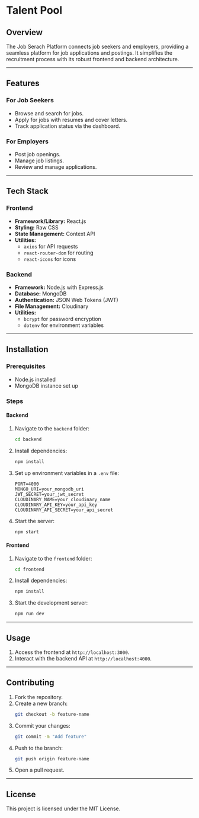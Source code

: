 # Talent Pool

## Overview
The Job Serach Platform connects job seekers and employers, providing a seamless platform for job applications and postings. It simplifies the recruitment process with its robust frontend and backend architecture.

---

## Features
### For Job Seekers
- Browse and search for jobs.
- Apply for jobs with resumes and cover letters.
- Track application status via the dashboard.

### For Employers
- Post job openings.
- Manage job listings.
- Review and manage applications.

---

## Tech Stack
### Frontend
- **Framework/Library:** React.js
- **Styling:** Raw CSS
- **State Management:** Context API
- **Utilities:**
  - `axios` for API requests
  - `react-router-dom` for routing
  - `react-icons` for icons

### Backend
- **Framework:** Node.js with Express.js
- **Database:** MongoDB
- **Authentication:** JSON Web Tokens (JWT)
- **File Management:** Cloudinary
- **Utilities:**
  - `bcrypt` for password encryption
  - `dotenv` for environment variables

---

## Installation
### Prerequisites
- Node.js installed
- MongoDB instance set up

### Steps
#### Backend
1. Navigate to the `backend` folder:
   ```bash
   cd backend
   ```
2. Install dependencies:
   ```bash
   npm install
   ```
3. Set up environment variables in a `.env` file:
   ```env
   PORT=4000
   MONGO_URI=your_mongodb_uri
   JWT_SECRET=your_jwt_secret
   CLOUDINARY_NAME=your_cloudinary_name
   CLOUDINARY_API_KEY=your_api_key
   CLOUDINARY_API_SECRET=your_api_secret
   ```
4. Start the server:
   ```bash
   npm start
   ```

#### Frontend
1. Navigate to the `frontend` folder:
   ```bash
   cd frontend
   ```
2. Install dependencies:
   ```bash
   npm install
   ```
3. Start the development server:
   ```bash
   npm run dev
   ```

---

## Usage
1. Access the frontend at `http://localhost:3000`.
2. Interact with the backend API at `http://localhost:4000`.

---

## Contributing
1. Fork the repository.
2. Create a new branch:
   ```bash
   git checkout -b feature-name
   ```
3. Commit your changes:
   ```bash
   git commit -m "Add feature"
   ```
4. Push to the branch:
   ```bash
   git push origin feature-name
   ```
5. Open a pull request.

---

## License
This project is licensed under the MIT License.
